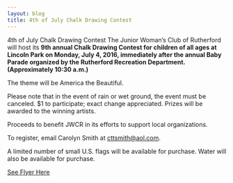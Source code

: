```yaml
---
layout: blog
title: 4th of July Chalk Drawing Contest
---
```


4th of July Chalk Drawing Contest
The Junior Woman’s Club of Rutherford will host its **9th annual Chalk Drawing Contest for children of all ages at Lincoln Park on Monday, July 4, 2016, immediately after the annual Baby Parade organized by the Rutherford Recreation Department. (Approximately 10:30 a.m.)**  

The theme will be America the Beautiful.  

Please note that in the event of rain or wet ground, the event must be canceled. $1 to participate; exact change appreciated.  Prizes will be awarded to the winning artists.  

Proceeds to benefit JWCR in its efforts to support local organizations.  

To register, email Carolyn Smith at cttsmith@aol.com.  

A limited number of small U.S. flags will be available for purchase. Water will also be available for purchase. 

[See Flyer Here](https://storage.googleapis.com/static.rutherford-nj.com/recreation/JWCR_-_Chalk_Drawing_flyer_2016.pdf)
